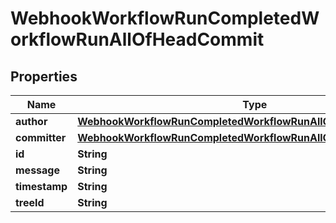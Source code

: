 

# WebhookWorkflowRunCompletedWorkflowRunAllOfHeadCommit


## Properties

| Name | Type | Description | Notes |
|------------ | ------------- | ------------- | -------------|
|**author** | [**WebhookWorkflowRunCompletedWorkflowRunAllOfHeadCommitAuthor**](WebhookWorkflowRunCompletedWorkflowRunAllOfHeadCommitAuthor.md) |  |  [optional] |
|**committer** | [**WebhookWorkflowRunCompletedWorkflowRunAllOfHeadCommitAuthor**](WebhookWorkflowRunCompletedWorkflowRunAllOfHeadCommitAuthor.md) |  |  [optional] |
|**id** | **String** |  |  [optional] |
|**message** | **String** |  |  [optional] |
|**timestamp** | **String** |  |  [optional] |
|**treeId** | **String** |  |  [optional] |



